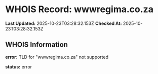 # WHOIS Record: wwwregima.co.za

**Last Updated:** 2025-10-23T03:28:32.153Z
**Checked At:** 2025-10-23T03:28:32.153Z

## WHOIS Information

**error:** TLD for "wwwregima.co.za" not supported

**status:** error


